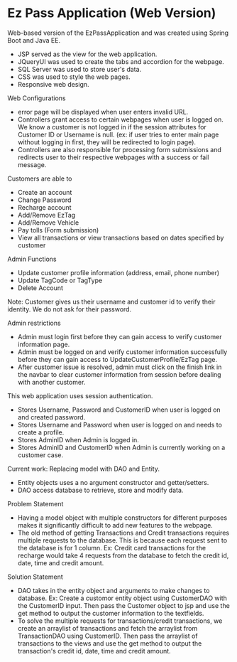 # Ez Pass Application (Web Version)
Web-based version of the EzPassApplication and was created using Spring Boot and Java EE.

- JSP served as the view for the web application.
- JQueryUI was used to create the tabs and accordion for the webpage.
- SQL Server was used to store user's data.
- CSS was used to style the web pages.
- Responsive web design.

Web Configurations
- error page will be displayed when user enters invalid URL.
- Controllers grant access to certain webpages when user is logged on. We know a customer is not logged in if the session attributes for Customer ID or Username is null.
(ex: if user tries to enter main page without logging in first, they will be redirected to login page).
- Controllers are also responsible for processing form submissions and redirects user to their respective webpages with a success or fail message.


Customers are able to
- Create an account
- Change Password
- Recharge account
- Add/Remove EzTag 
- Add/Remove Vehicle
- Pay tolls (Form submission)
- View all transactions or view transactions based on dates specified by customer

Admin Functions
- Update customer profile information (address, email, phone number) 
- Update TagCode or TagType
- Delete Account 

Note: Customer gives us their username and customer id to verify their identity. We do not ask for their password.

Admin restrictions
- Admin must login first before they can gain access to verify customer information page.
- Admin must be logged on and verify customer information successfully before they can gain access to UpdateCustomerProfile/EzTag page.
- After customer issue is resolved, admin must click on the finish link in the navbar to clear customer information from session before dealing with another customer.

This web application uses session authentication.
- Stores Username, Password and CustomerID when user is logged on and created password. 
- Stores Username and Password when user is logged on and needs to create a profile.
- Stores AdminID when Admin is logged in.
- Stores AdminID and CustomerID when Admin is currently working on a customer case.

Current work: Replacing model with DAO and Entity.
- Entity objects uses a no argument constructor and getter/setters.
- DAO access database to retrieve, store and modify data. 

Problem Statement
- Having a model object with multiple constructors for different purposes makes it significantly difficult to add new features to the webpage.
- The old method of getting Transactions and Credit transactions requires multiple requests to the database. This is because each request sent to the database is for 1 column. Ex: Credit card transactions for the recharge would take 4 requests from the database to fetch the credit id, date, time and credit amount.

Solution Statement
- DAO takes in the entity object and arguments to make changes to database.
Ex: Create a customor entity object using CustomerDAO with the CustomerID input. Then pass the Customer object to jsp and use the get method to output the customer information to the textfields.
- To solve the multiple requests for transactions/credit transactions, we create an arraylist of transactions and fetch the arraylist from TransactionDAO using CustomerID. Then pass the arraylist of transactions to the views and use the get method to output the transaction's credit id, date, time and credit amount.
